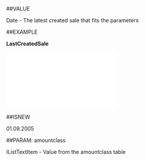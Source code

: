 
##VALUE

Date - The latest created sale that fits the parameters


##EXAMPLE

**LastCreatedSale**



![](..\..\Examples\vbs\SOCounter.LastCreatedSale.vb.txt)


##ISNEW

01.09.2005


##PARAM: amountclass

IListTextItem - Value from the amountclass table

